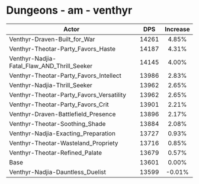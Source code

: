 # Dungeons - am - venthyr
| Actor | DPS | Increase |
|---|:---:|:---:|
|Venthyr-Draven-Built_for_War|14261|4.85%|
|Venthyr-Theotar-Party_Favors_Haste|14187|4.31%|
|Venthyr-Nadjia-Fatal_Flaw_AND_Thrill_Seeker|14145|4.00%|
|Venthyr-Theotar-Party_Favors_Intellect|13986|2.83%|
|Venthyr-Nadjia-Thrill_Seeker|13962|2.65%|
|Venthyr-Theotar-Party_Favors_Versatility|13962|2.65%|
|Venthyr-Theotar-Party_Favors_Crit|13901|2.21%|
|Venthyr-Draven-Battlefield_Presence|13896|2.17%|
|Venthyr-Theotar-Soothing_Shade|13884|2.08%|
|Venthyr-Nadjia-Exacting_Preparation|13727|0.93%|
|Venthyr-Theotar-Wasteland_Propriety|13716|0.85%|
|Venthyr-Theotar-Refined_Palate|13679|0.57%|
|Base|13601|0.00%|
|Venthyr-Nadjia-Dauntless_Duelist|13599|-0.01%|
